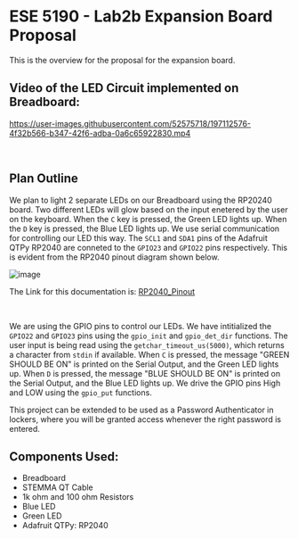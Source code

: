 # ESE 5190 - Lab2b Expansion Board Proposal

This is the overview for the proposal for the expansion board.

## Video of the LED Circuit implemented on Breadboard:

https://user-images.githubusercontent.com/52575718/197112576-4f32b566-b347-42f6-adba-0a6c65922830.mp4

<br>

## Plan Outline
We plan to light 2 separate LEDs on our Breadboard using the RP20240 board. Two different LEDs will glow based on the input enetered by the user on the keyboard. When the `C` key is pressed, the Green LED lights up. When the `D` key is pressed, the Blue LED lights up. We use serial communication for controlling our LED this way. The `SCL1` and `SDA1` pins of the Adafruit QTPy RP2040 are conneted to the `GPIO23` and `GPIO22` pins respectively. This is evident from the RP2040 pinout diagram shown below.
<br>

![image](https://user-images.githubusercontent.com/52575718/197116289-085e771a-cd86-4a01-ad12-84b62071e2f9.png)

The Link for this documentation is: [RP2040_Pinout](https://learn.adafruit.com/adafruit-qt-py-2040/pinouts)

<br>

We are using the GPIO pins to control our LEDs. We have intitialized the `GPIO22` and `GPIO23` pins using the `gpio_init` and `gpio_det_dir` functions. The user input is being read using the `getchar_timeout_us(5000)`, which returns a character from `stdin` if available. When `C` is pressed, the message "GREEN SHOULD BE ON" is printed on the Serial Output, and the Green LED lights up. When `D` is pressed, the message "BLUE SHOULD BE ON" is printed on the Serial Output, and the Blue LED lights up. We drive the GPIO pins High and LOW using the `gpio_put` functions.

This project can be extended to be used as a Password Authenticator in lockers, where you will be granted access whenever the right password is entered.


## Components Used:
- Breadboard
- STEMMA QT Cable
- 1k ohm and 100 ohm Resistors
- Blue LED
- Green LED
- Adafruit QTPy: RP2040
